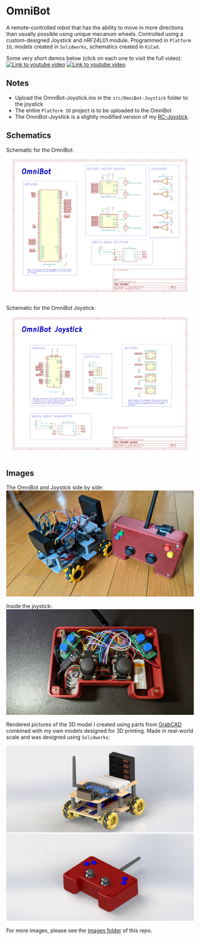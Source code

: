 # OmniBot
A remote-controlled robot that has the ability to move in more directions than usually possible using unique mecanum wheels. 
Controlled using a custom-designed Joystick and nRF24L01 module.
Programmed in `Platform IO`, models created in `Solidworks`, schematics created in `KiCad`.

Some very short demos below (click on each one to visit the full video):
[![Link to youtube video](./Images/ParallelPark.gif)](https://www.youtube.com/watch?v=i19Mjydu3dY)
[![Link to youtube video](./Images/DirectionDemo.gif)](https://www.youtube.com/watch?v=ooEIl0JvQ7g)

## Notes
- Upload the OmniBot-Joystick.ino in the `src/OmniBot-Joystick` folder to the joystick
- The entire `Platform IO` project is to be uploaded to the OmniBot
- The OmniBot-Joystick is a slightly modified version of my [RC-Joystick](https://github.com/AshishA26/RC-Joystick).

## Schematics
Schematic for the OmniBot:
![OmniBot Schematic](./Images/OmniBot-Schematic-UsingTags/OmniBot-Schematic.svg)

Schematic for the OmniBot Joystick:
![OmniBot Joystick Schematic](./Images/OmniBot-Joystick-Schematic/OmniBot-Joystick-Schematic.svg)

## Images

The OmniBot and Joystick side by side:
![PictureWithBoth](./Images/BothPic.jpg)

<!--The OmniBot:
<img src="./Images/OmniBotPic1.jpg" width="" height="200">
<img src="./Images/OmniBotPic2.jpg" width="" height="200">
-->

Inside the joystick:
![PictureWithBoth](./Images/JoystickRealPic2.jpg)

Rendered pictures of the 3D model I created using parts from [GrabCAD](https://grabcad.com/library) combined with my own models designed for 3D printing. Made in real-world scale and was designed using `Solidworks`:

![Pic1](./Images/Pic1.JPG)
![JoystickPic1](./Images/JoystickPic1.JPG)

For more images, please see the [images folder](https://github.com/AshishA26/OmniBot/tree/master/Images) of this repo.
